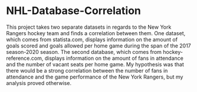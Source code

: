 # NHL-Database-Correlation
This project takes two separate datasets in regards to the New York Rangers hockey team and finds a correlation between them. One dataset, which comes from statista.com, displays information on the amount of goals scored and goals allowed per home game during the span of the 2017 season-2020 season. The second database, which comes from hockey-reference.com, displays information on the amount of fans in attendance and the number of vacant seats per home game. My hypothesis was that there would be a strong correlation between the number of fans in attendance and the game performance of the New York Rangers, but my analysis proved otherwise. 
